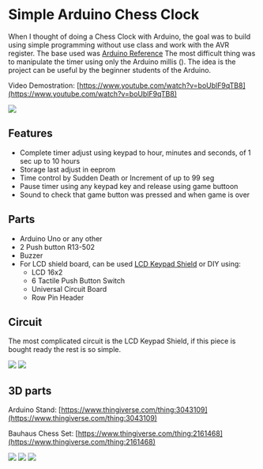 # Simple Arduino Chess Clock

When I thought of doing a Chess Clock with Arduino, the goal was to build using simple programming without use class and work with the AVR register. The base used was [Arduino Reference](https://www.arduino.cc/reference/en/) The most difficult thing was to manipulate the timer using only the Arduino millis (). The idea is the project can be useful by the beginner students of the Arduino.

Video Demostration: [https://www.youtube.com/watch?v=boUblF9qTB8](https://www.youtube.com/watch?v=boUblF9qTB8)

<img src="https://github.com/naldin/ArduinoChessClock/raw/master/IMG_0230.JPG" />

## Features

* Complete timer adjust using keypad to hour, minutes and seconds, of 1 sec up to 10 hours
* Storage last adjust in eeprom
* Time control by Sudden Death or Increment of up to 99 seg
* Pause timer using any keypad key and release using game buttoon
* Sound to check that game button was pressed and when game is over

## Parts

* Arduino Uno or any other
* 2 Push button R13-502
* Buzzer
* For LCD shield board, can be used [LCD Keypad Shield](https://www.dfrobot.com/wiki/index.php/Arduino_LCD_KeyPad_Shield_(SKU:_DFR0009)) or DIY using:
  * LCD 16x2
  * 6 Tactile Push Button Switch
  * Universal Circuit Board
  * Row Pin Header

## Circuit

The most complicated circuit is the LCD Keypad Shield, if this piece is bought ready the rest is so simple.

<img src="https://github.com/naldin/ArduinoChessClock/raw/master/schematics.png" />
<img src="https://github.com/naldin/ArduinoChessClock/raw/master/schematic_Keypad_Shield.png" />

## 3D parts

Arduino Stand: [https://www.thingiverse.com/thing:3043109](https://www.thingiverse.com/thing:3043109)

Bauhaus Chess Set: [https://www.thingiverse.com/thing:2161468](https://www.thingiverse.com/thing:2161468)

<img src="https://github.com/naldin/ArduinoChessClock/raw/master/IMG_0231.JPG" />
<img src="https://github.com/naldin/ArduinoChessClock/raw/master/IMG_0233.JPG" />
<img src="https://github.com/naldin/ArduinoChessClock/raw/master/IMG_0229.JPG" />
